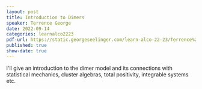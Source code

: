 ```yaml
---
layout: post
title: Introduction to Dimers
speaker: Terrence George
date: 2022-09-14
categories: learnalco2223
pdf-url: https://static.georgeseelinger.com/learn-alco-22-23/Terrence%20George_%20Introduction%20to%20Dimers.pdf
published: true
show-date: true
---
```

I'll give an introduction to the dimer model and its connections with statistical mechanics, cluster algebras, total positivity, integrable systems etc.